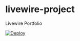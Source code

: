 # livewire-project
Livewire Portfolio

[![Deploy](https://www.herokucdn.com/deploy/button.svg)](https://heroku.com/deploy)
